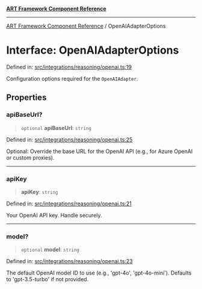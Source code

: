[**ART Framework Component Reference**](../README.md)

***

[ART Framework Component Reference](../README.md) / OpenAIAdapterOptions

# Interface: OpenAIAdapterOptions

Defined in: [src/integrations/reasoning/openai.ts:19](https://github.com/hashangit/ART/blob/e4c184bd9ffa5ef078ee6a88704f24584b173411/src/integrations/reasoning/openai.ts#L19)

Configuration options required for the `OpenAIAdapter`.

## Properties

### apiBaseUrl?

> `optional` **apiBaseUrl**: `string`

Defined in: [src/integrations/reasoning/openai.ts:25](https://github.com/hashangit/ART/blob/e4c184bd9ffa5ef078ee6a88704f24584b173411/src/integrations/reasoning/openai.ts#L25)

Optional: Override the base URL for the OpenAI API (e.g., for Azure OpenAI or custom proxies).

***

### apiKey

> **apiKey**: `string`

Defined in: [src/integrations/reasoning/openai.ts:21](https://github.com/hashangit/ART/blob/e4c184bd9ffa5ef078ee6a88704f24584b173411/src/integrations/reasoning/openai.ts#L21)

Your OpenAI API key. Handle securely.

***

### model?

> `optional` **model**: `string`

Defined in: [src/integrations/reasoning/openai.ts:23](https://github.com/hashangit/ART/blob/e4c184bd9ffa5ef078ee6a88704f24584b173411/src/integrations/reasoning/openai.ts#L23)

The default OpenAI model ID to use (e.g., 'gpt-4o', 'gpt-4o-mini'). Defaults to 'gpt-3.5-turbo' if not provided.
